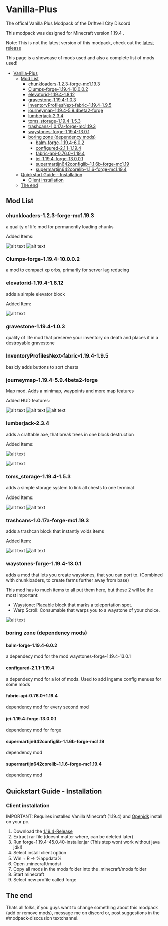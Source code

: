 # Vanilla-Plus

The offical Vanilla Plus Modpack of the Driftveil City Discord

This modpack was designed for Minecraft version 1.19.4 .

Note:
This is not the latest version of this modpack, check out the [latest release](https://github.com//Bust-Henry/Vanilla-Plus/releases/latest)

This page is a showcase of mods used and also a complete list of mods used!

- [Vanilla-Plus](#vanilla-plus)
  - [Mod List](#mod-list)
    - [chunkloaders-1.2.3-forge-mc1.19.3](#chunkloaders-123-forge-mc1193)
    - [Clumps-forge-1.19.4-10.0.0.2](#clumps-forge-1194-10002)
    - [elevatorid-1.19.4-1.8.12](#elevatorid-1194-1812)
    - [gravestone-1.19.4-1.0.3](#gravestone-1194-103)
    - [InventoryProfilesNext-fabric-1.19.4-1.9.5](#inventoryprofilesnext-fabric-1194-195)
    - [journeymap-1.19.4-5.9.4beta2-forge](#journeymap-1194-594beta2-forge)
    - [lumberjack-2.3.4](#lumberjack-234)
    - [toms_storage-1.19.4-1.5.3](#toms_storage-1194-153)
    - [trashcans-1.0.17a-forge-mc1.19.3](#trashcans-1017a-forge-mc1193)
    - [waystones-forge-1.19.4-13.0.1](#waystones-forge-1194-1301)
    - [boring zone (dependency mods)](#boring-zone-dependency-mods)
      - [balm-forge-1.19.4-6.0.2](#balm-forge-1194-602)
      - [configured-2.1.1-1.19.4](#configured-211-1194)
      - [fabric-api-0.76.0+1.19.4](#fabric-api-07601194)
      - [jei-1.19.4-forge-13.0.0.1](#jei-1194-forge-13001)
      - [supermartijn642configlib-1.1.6b-forge-mc1.19](#supermartijn642configlib-116b-forge-mc119)
      - [supermartijn642corelib-1.1.6-forge-mc1.19.4](#supermartijn642corelib-116-forge-mc1194)
  - [Quickstart Guide - Installation](#quickstart-guide---installation)
    - [Client installation](#client-installation)
  - [The end](#the-end)

## Mod List

### chunkloaders-1.2.3-forge-mc1.19.3

a quality of life mod for permanently loading chunks

Added Items:

![alt text][chunkloading]
![alt text][chunkloadingrecipes]

### Clumps-forge-1.19.4-10.0.0.2

a mod to compact xp orbs, primarily for server lag reducing

### elevatorid-1.19.4-1.8.12

adds a simple elevator block

Added Item:

![alt text][elevator]

### gravestone-1.19.4-1.0.3

quality of life mod that preserve your inventory on death and places it in a destroyable gravestone

### InventoryProfilesNext-fabric-1.19.4-1.9.5

basicly adds buttons to sort chests

### journeymap-1.19.4-5.9.4beta2-forge

Map mod. Adds a minimap, waypoints and more map features

Added HUD features:

![alt text][minimap]
![alt text][fullmapview]
![alt text][waypoint]

### lumberjack-2.3.4

adds a craftable axe, that break trees in one block destruction

Added Items:

![alt text][lumberaxe]

![alt text][lumberaxeusage]

### toms_storage-1.19.4-1.5.3

adds a simple storage system to link all chests to one terminal

Added Items:

![alt text][toms]
![alt text][tomsrecipe]

### trashcans-1.0.17a-forge-mc1.19.3

adds a trashcan block that instantly voids items

Added Item:

![alt text][trashcan]
![alt text][trashcanrecipe]

### waystones-forge-1.19.4-13.0.1

adds a mod that lets you create waystones, that you can port to. (Combined with chunkloaders, to create farms further away from base)

This mod has to much items to all put them here, but these 2 will be the most important:

- Waystone: Placable block that marks a teleportation spot.
- Warp Scroll: Consumable that warps you to a waystone of your choice.

![alt text][waystones]

### boring zone (dependency mods)

#### balm-forge-1.19.4-6.0.2

a dependecy mod for the mod waystones-forge-1.19.4-13.0.1

#### configured-2.1.1-1.19.4

a dependecy mod for a lot of mods. Used to add ingame config menues for some mods

#### fabric-api-0.76.0+1.19.4

dependency mod for every second mod

#### jei-1.19.4-forge-13.0.0.1

dependency mod for forge

#### supermartijn642configlib-1.1.6b-forge-mc1.19

dependency mod

#### supermartijn642corelib-1.1.6-forge-mc1.19.4

dependency mod

## Quickstart Guide - Installation

### Client installation
IMPORTANT:
Requires installed Vanilla Minecraft (1.19.4) and [Openjdk](https://www.oracle.com/de/java/technologies/downloads/#java20) install on your pc.
1. Download the [1.19.4-Release](https://github.com/Bust-Henry/Vanilla-Plus/releases/tag/1.19.4-Release)
2. Extract rar file (doesnt matter where, can be deleted later)
3. Run forge-1.19.4-45.0.40-installer.jar (This step wont work without java jdk!)
4. Select install client option
5. Win + R -> %appdata%
6. Open .minecraft/mods/
7. Copy all mods in the mods folder into the .minecraft/mods folder
8. Start minecraft
9. Select new profile called forge

## The end

Thats all folks, if you guys want to change something about this modpack (add or remove mods), message me on discord or, post suggestions in the #modpack-disccusion textchannel.

[chunkloading]: https://github.com/Bust-Henry/Vanilla-Plus/blob/master/images/ChunkLoading.gif "Title"
[chunkloadingrecipes]: https://github.com/Bust-Henry/Vanilla-Plus/blob/master/images/ChunkLoadingRecipes.gif "Title"
[elevator]: https://github.com/Bust-Henry/Vanilla-Plus/blob/master/images/Elevator.png "Title"
[fullmapview]: https://github.com/Bust-Henry/Vanilla-Plus/blob/master/images/FullMapView.png "Title"
[lumberaxe]: https://github.com/Bust-Henry/Vanilla-Plus/blob/master/images/Lumberaxe.gif "Title"
[lumberaxeusage]: https://github.com/Bust-Henry/Vanilla-Plus/blob/master/images/LumberaxeUsage.gif "Title"
[minimap]: https://github.com/Bust-Henry/Vanilla-Plus/blob/master/images/Minimap.png "Title"
[toms]: https://github.com/Bust-Henry/Vanilla-Plus/blob/master/images/Toms.gif "Title"
[tomsrecipe]: https://github.com/Bust-Henry/Vanilla-Plus/blob/master/images/TomsRecipe.gif "Title"
[trashcan]: https://github.com/Bust-Henry/Vanilla-Plus/blob/master/images/Trashcan.png "Title"
[trashcanrecipe]: https://github.com/Bust-Henry/Vanilla-Plus/blob/master/images/TrashcanRecipe.png "Title"
[waypoint]: https://github.com/Bust-Henry/Vanilla-Plus/blob/master/images/Waypoint.png "Title"
[waystones]: https://github.com/Bust-Henry/Vanilla-Plus/blob/master/images/Waystones.gif "Title"
